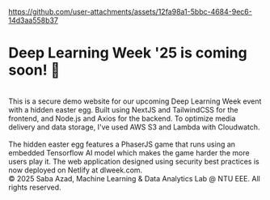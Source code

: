 https://github.com/user-attachments/assets/12fa98a1-5bbc-4684-9ec6-14d3aa558b37

# Deep Learning Week '25 is coming soon! 🚀<br>
<br/>
This is a secure demo website for our upcoming Deep Learning Week event with a hidden easter egg. Built using NextJS and TailwindCSS for the frontend, and Node.js and Axios for the backend. To optimize media delivery and data storage, I've used AWS S3 and Lambda with Cloudwatch.<br />
<br/>
The hidden easter egg features a PhaserJS game that runs using an embedded Tensorflow AI model which makes the game harder the more users play it. The web application designed using security best practices is now deployed on Netlify at dlweek.com.<br />
© 2025 Saba Azad, Machine Learning & Data Analytics Lab @ NTU EEE. All rights reserved.
<br/>



